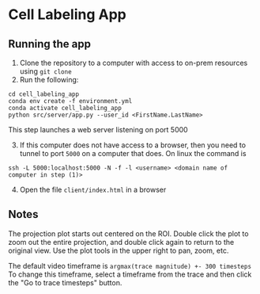 # Cell Labeling App

## Running the app

1. Clone the repository to a computer with access to on-prem resources using `git clone`
2. Run the following: 
```
cd cell_labeling_app
conda env create -f environment.yml
conda activate cell_labeling_app
python src/server/app.py --user_id <FirstName.LastName>
```
This step launches a web server listening on port 5000

3. If this computer does not have access to a browser, then you need to tunnel to port `5000` on a computer that does.
On linux the command is 
```
ssh -L 5000:localhost:5000 -N -f -l <username> <domain name of computer in step (1)>
```

4. Open the file `client/index.html` in a browser

## Notes

The projection plot starts out centered on the ROI. Double click the plot to zoom out the entire projection, and double click again to return to the original view.
Use the plot tools in the upper right to pan, zoom, etc.

The default video timeframe is `argmax(trace magnitude) +- 300 timesteps`
To change this timeframe, select a timeframe from the trace and then click the "Go to trace timesteps" button.


